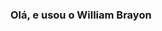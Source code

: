 ### Olá, e usou o William Brayon

<!--
**Squ3let0n/Squ3let0n** is a ✨ _special_ ✨ repository because its `README.md` (this file) appears on your GitHub profile.
<div>
  <a href="https://github.com/Squ3let0n">
  <img heigth="100cm" src="https://github-readme-stats.vercel.app/api?username=anuraghazra)](https://github.com/Squ3let0n/github-readme-stats
">
